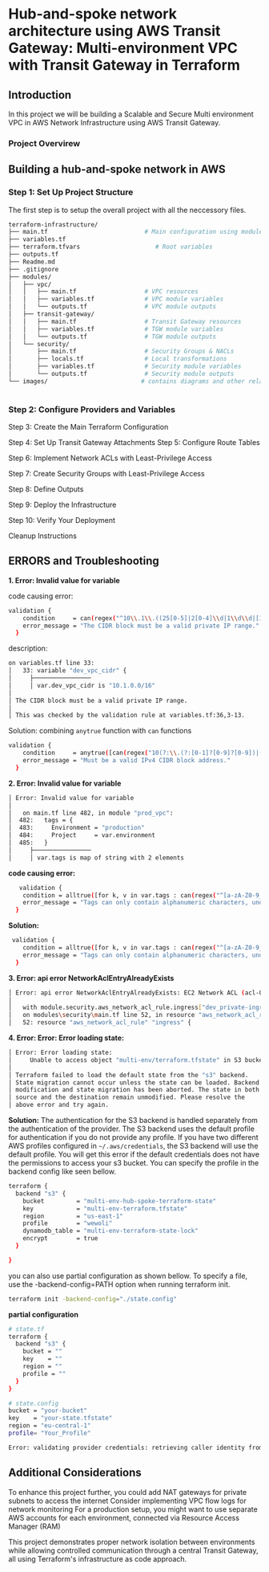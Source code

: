 # Hub-and-spoke network architecture using AWS Transit Gateway: Multi-environment VPC with Transit Gateway in Terraform


## Introduction
In this project we will be building  a Scalable and Secure Multi environment VPC in AWS Network Infrastructure using AWS Transit Gateway. 
### Project Overvirew

## Building a hub-and-spoke network in AWS 

### Step 1: Set Up Project Structure
The first step is to setup the overall project with all the neccessory files. 

```bash
terraform-infrastructure/
├── main.tf                           # Main configuration using modules
├── variables.tf  
├── terraform.tfvars                     # Root variables
├── outputs.tf  
├── Readme.md
├── .gitignore       
├── modules/
│   ├── vpc/
│   │   ├── main.tf                   # VPC resources
│   │   ├── variables.tf              # VPC module variables
│   │   └── outputs.tf                # VPC module outputs
│   ├── transit-gateway/
│   │   ├── main.tf                   # Transit Gateway resources
│   │   ├── variables.tf              # TGW module variables
│   │   └── outputs.tf                # TGW module outputs
│   └── security/
│       ├── main.tf                   # Security Groups & NACLs
│       ├── locals.tf                 # Local transformations
│       ├── variables.tf              # Security module variables
│       └── outputs.tf                # Security module outputs
└── images/                          # contains diagrams and other related images 
   
```

### Step 2: Configure Providers and Variables

Step 3: Create the Main Terraform Configuration

Step 4: Set Up Transit Gateway Attachments
Step 5: Configure Route Tables

Step 6: Implement Network ACLs with Least-Privilege Access

Step 7: Create Security Groups with Least-Privilege Access

Step 8: Define Outputs

Step 9: Deploy the Infrastructure

Step 10: Verify Your Deployment

Cleanup Instructions

## ERRORS and Troubleshooting

**1. Error: Invalid value for variable**

code causing error:
```bash
validation {
    condition     = can(regex("^10\\.1\\.((25[0-5]|2[0-4]\\d|1\\d\\d|[1-9]?\\d))\\.((25[0-5]|2[0-4]\\d|1\\d\\d|[1-9]?\\d))$", var.dev_vpc_cidr))
    error_message = "The CIDR block must be a valid private IP range."
  }
```
description:  
```bash
on variables.tf line 33:
│   33: variable "dev_vpc_cidr" {
│     ├────────────────
│     │ var.dev_vpc_cidr is "10.1.0.0/16"
│
│ The CIDR block must be a valid private IP range.
│
│ This was checked by the validation rule at variables.tf:36,3-13.
```
Solution:
combining `anytrue` function with `can` functions

```bash
validation {
    condition     = anytrue([can(regex("10(?:\\.(?:[0-1]?[0-9]?[0-9])|(?:2[0-5]?[0-9])){3}\\/", var.dev_vpc_cidr)), can(regex("172\\.(?:3?[0-1])|(?:[0-2]?[0-9])(?:\\.[0-2]?[0-5]?[0-9]){2}\\/(?:1[6-9]|2[0-9]|3[0-2])", var.dev_vpc_cidr))])
    error_message = "Must be a valid IPv4 CIDR block address."
  }
```

**2. Error: Invalid value for variable**

```bash
│ Error: Invalid value for variable
│ 
│   on main.tf line 482, in module "prod_vpc":
│  482:   tags = {
│  483:     Environment = "production"
│  484:     Project     = var.environment
│  485:   }
│     ├────────────────
│     │ var.tags is map of string with 2 elements
```

**code causing error:**

```bash
   validation {
    condition = alltrue([for k, v in var.tags : can(regex("^[a-zA-Z0-9_-]+$", k)) && can(regex("^[a-zA-Z0-9_\\s-]+$", v)) ])
    error_message = "Tags can only contain alphanumeric characters, underscores, and hyphens."
  }
```


**Solution:**
```bash
 validation {
    condition = alltrue([for k, v in var.tags : can(regex("^[a-zA-Z0-9_-]+$", k)) && can(regex("^[a-zA-Z0-9_\\s-]+$", v)) ])
    error_message = "Tags can only contain alphanumeric characters, underscores, and hyphens."
  }
```

**3. Error: api error NetworkAclEntryAlreadyExists**
```bash
│ Error: api error NetworkAclEntryAlreadyExists: EC2 Network ACL (acl-07ff779bf652f56c6) Rule (egress: false)(110) already exists
│
│   with module.security.aws_network_acl_rule.ingress["dev_private-ingress-internal"],
│   on modules\security\main.tf line 52, in resource "aws_network_acl_rule" "ingress":
│   52: resource "aws_network_acl_rule" "ingress" {

```
**4. Error: Error: Error loading state:**
```bash
│ Error: Error loading state:
│     Unable to access object "multi-env/terraform.tfstate" in S3 bucket "multi-env-hub-spoke-terraform-state": operation error S3: HeadObject, https response error StatusCode: 403, RequestID: 8BDXRAT0PPCQ4EZQ, HostID: 7jML04CBlhOC91fqrDc4W0sZUqrO2nWE8RnJ7COrDwGh9XMo8yI+EXLphvXuJG4bYR5p18kjv7FKa99xLkW/DWIYhI1VAIs022v2AUpbxsg=, api error Forbidden: Forbidden
│
│ Terraform failed to load the default state from the "s3" backend.
│ State migration cannot occur unless the state can be loaded. Backend
│ modification and state migration has been aborted. The state in both the
│ source and the destination remain unmodified. Please resolve the
│ above error and try again.
```

**Solution:**
The authentication for the S3 backend is handled separately from the authentication of the provider. The S3 backend uses the default profile for authentication  if you do not provide any profile. If you have two different AWS profiles configured in `~/.aws/credentials`, the S3 backend will use the default profile. You will get this error if the default credentials does not have the  permissions to access your s3 bucket. You can specify the profile in the backend config like seen bellow.

```bash
terraform {
  backend "s3" {
    bucket         = "multi-env-hub-spoke-terraform-state"
    key            = "multi-env-terraform.tfstate"
    region         = "us-east-1"
    profile        = "wewoli"
    dynamodb_table = "multi-env-terraform-state-lock"
    encrypt        = true
  }

}
```

you can also use partial configuration as shown bellow.  To specify a file, use the -backend-config=PATH option when running terraform init. 

```bash
terraform init -backend-config="./state.config"
```

**partial configuration**
```bash
# state.tf
terraform {
  backend "s3" {
    bucket = "" 
    key    = ""
    region = ""
    profile = ""
  }
}
```

```bash
# state.config
bucket = "your-bucket" 
key    = "your-state.tfstate"
region = "eu-central-1"
profile= "Your_Profile"

```

```bash
Error: validating provider credentials: retrieving caller identity from STS: operation error STS: GetCallerIdentity, https response error StatusCode: 0, RequestID: , request send failed, Post "https://sts.us-east-1.amazonaws.com/": dial tcp: lookup sts.us-east-1.amazonaws.com: no such host
```
## Additional Considerations

To enhance this project further, you could add NAT gateways for private subnets to access the internet
Consider implementing VPC flow logs for network monitoring
For a production setup, you might want to use separate AWS accounts for each environment, connected via Resource Access Manager (RAM)

This project demonstrates proper network isolation between environments while allowing controlled communication through a central Transit Gateway, all using Terraform's infrastructure as code approach.



